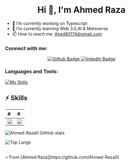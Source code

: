   <h1 align="center">Hi 👋, I'm Ahmed Raza</h1>

- 🔭 I’m currently working on Typescript
- 🌱 I’m currently learning Web 3.0,AI & Metaverse 
- 📫 How to reach me: Ahed80174@gmail.com
  
### Connect with me:
<div align="center" id="badges">
  <a href="https://github.com/Ahmed-Raza0">
    <img src="https://img.shields.io/badge/Github-white?style=for-the-badge&logo=Github&logoColor=black" alt="Github Badge"/>
  </a>
  <a href="https://linkedin.com/in/ahmed-raza-6918b72b8">
    <img src="https://img.shields.io/badge/linkedIn-blue?style=for-the-badge&logo=linkedIn&logoColor=black" alt="linkedIn Badge"/>
  </a>
</div>

### Languages and Tools:
[![My Skills](https://skillicons.dev/icons?i=html,css,js,ts,py,github,vscode,nodejs,git)](https://skillicons.dev)

<h2>⚡ Skills</h2>

 | # | # |
| :------------ | :--------------- | 
| <img src="https://img.shields.io/badge/-HTML/CSS/Javascript-0D1117?style=flat-square&logo=javascript&logoColor=F0DB4F"> | <img src="https://img.shields.io/badge/-TypeScript-0D1117?style=flat-square&logo=typescript&logoColor=F0DB4F">

![Ahmed-Raza0 GitHub stats](https://github-readme-stats.vercel.app/api?username=Ahmed-Raza0&show_icons=true&theme=dark)

![Top Langs](https://github-readme-stats.vercel.app/api/top-langs/?username=Ahmed-Raza0&theme=dark)


<br>
⭐️ From [Ahmed Raza](https://github.com/Ahmed-Raza0)
